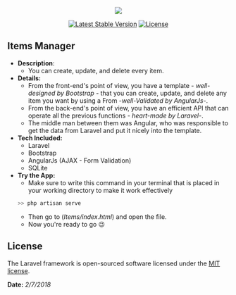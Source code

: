 <p align="center"><img src="https://laravel.com/assets/img/components/logo-laravel.svg"></p>

<p align="center">
<a href="https://packagist.org/packages/laravel/framework"><img src="https://poser.pugx.org/laravel/framework/v/stable.svg" alt="Latest Stable Version"></a>
<a href="https://packagist.org/packages/laravel/framework"><img src="https://poser.pugx.org/laravel/framework/license.svg" alt="License"></a>
</p>

## Items Manager
- **Description**:
  - You can create, update, and delete every item.
- **Details:**
  - From the front-end's point of view, you have a template - *well-designed by Bootstrap* - that you can create, update, and delete any item you want by using a From -*well-Validated by AngularJs*-.
  - From the back-end's point of view, you have an efficient API that can operate all the previous functions - *heart-made by Laravel*-.
  - The middle man between them was Angular, who was responsible to get the data from Laravel and put it nicely into the template.
- **Tech Included:**
  - Laravel
  - Bootstrap
  - AngularJs (AJAX - Form Validation)
  - SQLite
- **Try the App:**
  -   Make sure to write this command in your terminal that is placed in your working directory to make it work effectively
    ```php
    >> php artisan serve
    ```
  - Then go to  (*Items/index.html*) and open the file.
  - Now you're ready to go :wink:
## License

The Laravel framework is open-sourced software licensed under the [MIT license](https://opensource.org/licenses/MIT).

**Date:** *2/7/2018*
